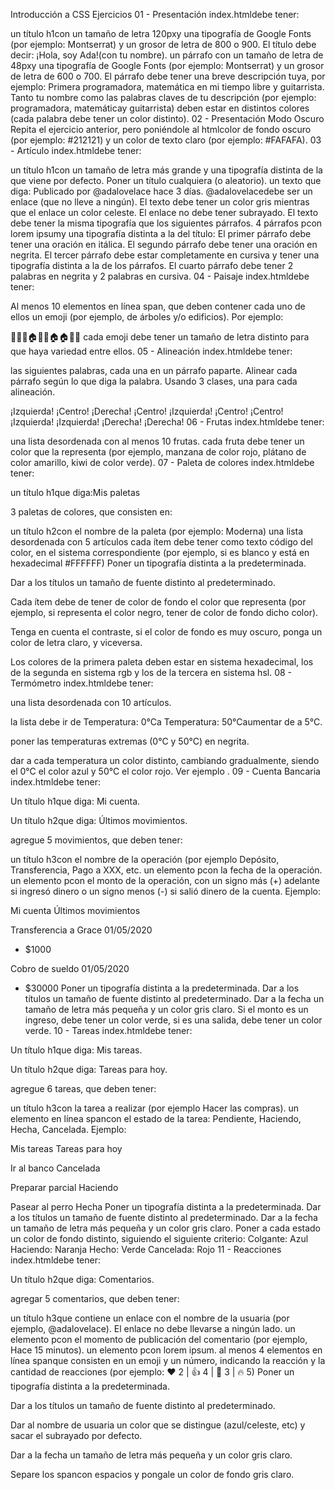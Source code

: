 Introducción a CSS
Ejercicios
01 - Presentación
index.htmldebe tener:

un título h1con un tamaño de letra 120pxy una tipografía de Google Fonts (por ejemplo: Montserrat) y un grosor de letra de 800 o 900. El título debe decir: ¡Hola, soy Ada!(con tu nombre).
un párrafo con un tamaño de letra de 48pxy una tipografía de Google Fonts (por ejemplo: Montserrat) y un grosor de letra de 600 o 700. El párrafo debe tener una breve descripción tuya, por ejemplo: Primera programadora, matemática en mi tiempo libre y guitarrista.
Tanto tu nombre como las palabras claves de tu descripción (por ejemplo: programadora, matemáticay guitarrista) deben estar en distintos colores (cada palabra debe tener un color distinto).
02 - Presentación Modo Oscuro
Repita el ejercicio anterior, pero poniéndole al htmlcolor de fondo oscuro (por ejemplo: #212121) y un color de texto claro (por ejemplo: #FAFAFA).
03 - Artículo
index.htmldebe tener:

un título h1con un tamaño de letra más grande y una tipografía distinta de la que viene por defecto. Poner un título cualquiera (o aleatorio).
un texto que diga: Publicado por @adalovelace hace 3 días. @adalovelacedebe ser un enlace (que no lleve a ningún). El texto debe tener un color gris mientras que el enlace un color celeste. El enlace no debe tener subrayado. El texto debe tener la misma tipografía que los siguientes párrafos.
4 párrafos pcon lorem ipsumy una tipografía distinta a la del título:
El primer párrafo debe tener una oración en itálica.
El segundo párrafo debe tener una oración en negrita.
El tercer párrafo debe estar completamente en cursiva y tener una tipografía distinta a la de los párrafos.
El cuarto párrafo debe tener 2 palabras en negrita y 2 palabras en cursiva.
04 - Paisaje
index.htmldebe tener:

Al menos 10 elementos en línea span, que deben contener cada uno de ellos un emoji (por ejemplo, de árboles y/o edificios). Por ejemplo:

🌲🌳🌳🏠🏢🏦🏠🏠🌲🌳
cada emoji debe tener un tamaño de letra distinto para que haya variedad entre ellos.
05 - Alineación
index.htmldebe tener:

las siguientes palabras, cada una en un párrafo paparte. Alinear cada párrafo según lo que diga la palabra. Usando 3 clases, una para cada alineación.

¡Izquierda!
¡Centro!
¡Derecha!
¡Centro!
¡Izquierda!
¡Centro!
¡Centro!
¡Izquierda!
¡Izquierda!
¡Derecha!
¡Derecha!
06 - Frutas
index.htmldebe tener:

una lista desordenada con al menos 10 frutas.
cada fruta debe tener un color que la representa (por ejemplo, manzana de color rojo, plátano de color amarillo, kiwi de color verde).
07 - Paleta de colores
index.htmldebe tener:

un título h1que diga:Mis paletas

3 paletas de colores, que consisten en:

un título h2con el nombre de la paleta (por ejemplo: Moderna)
una lista desordenada con 5 artículos
cada ítem debe tener como texto código del color, en el sistema correspondiente (por ejemplo, si es blanco y está en hexadecimal #FFFFFF)
Poner un tipografía distinta a la predeterminada.

Dar a los títulos un tamaño de fuente distinto al predeterminado.

Cada ítem debe de tener de color de fondo el color que representa (por ejemplo, si representa el color negro, tener de color de fondo dicho color).

Tenga en cuenta el contraste, si el color de fondo es muy oscuro, ponga un color de letra claro, y viceversa.

Los colores de la primera paleta deben estar en sistema hexadecimal, los de la segunda en sistema rgb y los de la tercera en sistema hsl.
08 - Termómetro
index.htmldebe tener:

una lista desordenada con 10 artículos.

la lista debe ir de Temperatura: 0°Ca Temperatura: 50°Caumentar de a 5°C.

poner las temperaturas extremas (0°C y 50°C) en negrita.

dar a cada temperatura un color distinto, cambiando gradualmente, siendo el 0°C el color azul y 50°C el color rojo. Ver ejemplo .
09 - Cuenta Bancaria
index.htmldebe tener:

Un título h1que diga: Mi cuenta.

Un título h2que diga: Últimos movimientos.

agregue 5 movimientos, que deben tener:

un título h3con el nombre de la operación (por ejemplo Depósito, Transferencia, Pago a XXX, etc.
un elemento pcon la fecha de la operación.
un elemento pcon el monto de la operación, con un signo más (+) adelante si ingresó dinero o un signo menos (-) si salió dinero de la cuenta.
Ejemplo:

Mi cuenta
Últimos movimientos

Transferencia a Grace
01/05/2020
- $1000

Cobro de sueldo
01/05/2020
+ $30000
Poner un tipografía distinta a la predeterminada.
Dar a los títulos un tamaño de fuente distinto al predeterminado.
Dar a la fecha un tamaño de letra más pequeña y un color gris claro.
Si el monto es un ingreso, debe tener un color verde, si es una salida, debe tener un color verde.
10 - Tareas
index.htmldebe tener:

Un título h1que diga: Mis tareas.

Un título h2que diga: Tareas para hoy.

agregue 6 tareas, que deben tener:

un título h3con la tarea a realizar (por ejemplo Hacer las compras).
un elemento en línea spancon el estado de la tarea: Pendiente, Haciendo, Hecha, Cancelada.
Ejemplo:

Mis tareas
Tareas para hoy

Ir al banco
Cancelada

Preparar parcial
Haciendo

Pasear al perro
Hecha
Poner un tipografía distinta a la predeterminada.
Dar a los títulos un tamaño de fuente distinto al predeterminado.
Dar a la fecha un tamaño de letra más pequeña y un color gris claro.
Poner a cada estado un color de fondo distinto, siguiendo el siguiente criterio:
Colgante: Azul
Haciendo: Naranja
Hecho: Verde
Cancelada: Rojo
11 - Reacciones
index.htmldebe tener:

Un título h2que diga: Comentarios.

agregar 5 comentarios, que deben tener:

un título h3que contiene un enlace con el nombre de la usuaria (por ejemplo, @adalovelace). El enlace no debe llevarse a ningún lado.
un elemento pcon el momento de publicación del comentario (por ejemplo, Hace 15 minutos).
un elemento pcon lorem ipsum.
al menos 4 elementos en línea spanque consisten en un emoji y un número, indicando la reacción y la cantidad de reacciones (por ejemplo: ❤️ 2 | 👍 4 | 👏 3 | 🔥 5)
Poner un tipografía distinta a la predeterminada.

Dar a los títulos un tamaño de fuente distinto al predeterminado.

Dar al nombre de usuaria un color que se distingue (azul/celeste, etc) y sacar el subrayado por defecto.

Dar a la fecha un tamaño de letra más pequeña y un color gris claro.

Separe los spancon espacios y pongale un color de fondo gris claro.